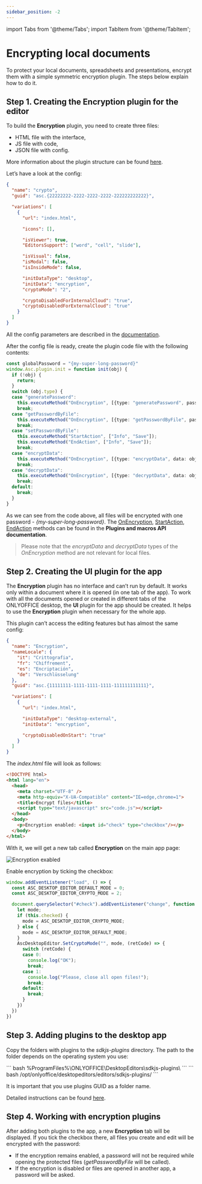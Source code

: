 ```yaml
---
sidebar_position: -2
---
```


import Tabs from '@theme/Tabs';
import TabItem from '@theme/TabItem';

# Encrypting local documents

To protect your local documents, spreadsheets and presentations, encrypt them with a simple symmetric encryption plugin. The steps below explain how to do it.

## Step 1. Creating the Encryption plugin for the editor

To build the **Encryption** plugin, you need to create three files:

- HTML file with the interface,
- JS file with code,
- JSON file with config.

More information about the plugin structure can be found [here](../../../plugin-and-macros/structure/configuration/configuration.md).

Let’s have a look at the config:

``` json
{
  "name": "crypto",
  "guid": "asc.{22222222-2222-2222-2222-222222222222}",

  "variations": [
    {
      "url": "index.html",

      "icons": [],

      "isViewer": true,
      "EditorsSupport": ["word", "cell", "slide"],

      "isVisual": false,
      "isModal": false,
      "isInsideMode": false,

      "initDataType": "desktop",
      "initData": "encryption",
      "cryptoMode": "2",

      "cryptoDisabledForInternalCloud": "true",
      "cryptoDisabledForExternalCloud": "true"
    }
  ]
}
```

All the config parameters are described in the [documentation](../../../plugin-and-macros/structure/configuration/configuration.md).

After the config file is ready, create the plugin code file with the following contents:

``` ts
const globalPassword = "{my-super-long-password}"
window.Asc.plugin.init = function init(obj) {
  if (!obj) {
    return;
  }
  switch (obj.type) {
  case "generatePassword":
    this.executeMethod("OnEncryption", [{type: "generatePassword", password: globalPassword}]);
    break;
  case "getPasswordByFile":
    this.executeMethod("OnEncryption", [{type: "getPasswordByFile", password: globalPassword}]);
    break;
  case "setPasswordByFile":
    this.executeMethod("StartAction", ["Info", "Save"]);
    this.executeMethod("EndAction", ["Info", "Save"]);
    break;
  case "encryptData":
    this.executeMethod("OnEncryption", [{type: "encryptData", data: obj.data, check: true}]);
    break;
  case "decryptData":
    this.executeMethod("OnEncryption", [{type: "decryptData", data: obj.data, check: true}]);
    break;
  default:
    break;
  }
}
```

As we can see from the code above, all files will be encrypted with one password - *\{my-super-long-password\}*. The [OnEncryption](../../../plugin-and-macros/interacting-with-editors/text-document-api/Methods/OnEncryption.md), [StartAction](../../../plugin-and-macros/interacting-with-editors/text-document-api/Methods/StartAction.md), [EndAction](../../../plugin-and-macros/interacting-with-editors/text-document-api/Methods/EndAction.md) methods can be found in the **Plugins and macros API documentation**.

> Please note that the *encryptData* and *decryptData* types of the *OnEncryption* method are not relevant for local files.

## Step 2. Creating the UI plugin for the app

The **Encryption** plugin has no interface and can’t run by default. It works only within a document where it is opened (in one tab of the app). To work with all the documents opened or created in different tabs of the ONLYOFFICE desktop, the **UI** plugin for the app should be created. It helps to use the **Encryption** plugin when necessary for the whole app.

This plugin can’t access the editing features but has almost the same config:

``` json
{
  "name": "Encryption",
  "nameLocale": { 
    "it": "Crittografia",
    "fr": "Chiffrement",
    "es": "Encriptación",
    "de": "Verschlüsselung"
  },
  "guid": "asc.{11111111-1111-1111-1111-111111111111}",

  "variations": [
    {
      "url": "index.html",

      "initDataType": "desktop-external",
      "initData": "encryption",

      "cryptoDisabledOnStart": "true"
    }
  ]
}
```

The *index.html* file will look as follows:

``` html
<!DOCTYPE html>
<html lang="en">
  <head>
    <meta charset="UTF-8" />
    <meta http-equiv="X-UA-Compatible" content="IE=edge,chrome=1">
    <title>Encrypt files</title>
    <script type="text/javascript" src="code.js"></script>
  </head>
  <body>
    <p>Encryption enabled: <input id="check" type="checkbox"/></p>
  </body>
</html>
```

With it, we will get a new tab called **Encryption** on the main app page:

![Encryption exabled](/assets/images/desktop/encryption-enabled.png)

Enable encryption by ticking the checkbox:

``` ts
window.addEventListener("load", () => {
  const ASC_DESKTOP_EDITOR_DEFAULT_MODE = 0;
  const ASC_DESKTOP_EDITOR_CRYPTO_MODE = 2;

  document.querySelector("#check").addEventListener("change", function changeListener() {
    let mode;
    if (this.checked) {
      mode = ASC_DESKTOP_EDITOR_CRYPTO_MODE;
    } else {
      mode = ASC_DESKTOP_EDITOR_DEFAULT_MODE;
    }
    AscDesktopEditor.SetCryptoMode("", mode, (retCode) => {
      switch (retCode) {
      case 0:
        console.log("OK");
        break;
      case 1:
        console.log("Please, close all open files!");
        break;
      default:
        break;
      }
    })
  })
})
```

## Step 3. Adding plugins to the desktop app

Copy the folders with plugins to the *sdkjs-plugins* directory. The path to the folder depends on the operating system you use:

<Tabs>
  <TabItem value="windows" label="Windows">
      ``` bash
      %ProgramFiles%\ONLYOFFICE\DesktopEditors\sdkjs-plugins\
      ```
  </TabItem>
  <TabItem value="linux" label="Linux">
      ``` bash
      /opt/onlyoffice/desktopeditors/editors/sdkjs-plugins/
      ```
  </TabItem>
</Tabs>

It is important that you use plugins GUID as a folder name.

Detailed instructions can be found [here](../../../plugin-and-macros/tutorials/installing/onlyoffice-desktop-editors.md).

## Step 4. Working with encryption plugins

After adding both plugins to the app, a new **Encryption** tab will be displayed. If you tick the checkbox there, all files you create and edit will be encrypted with the password:

- If the encryption remains enabled, a password will not be required while opening the protected files (*getPasswordByFile* will be called).
- If the encryption is disabled or files are opened in another app, a password will be asked.
